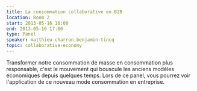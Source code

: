 ```yaml
---
title: La consommation collaborative en B2B
location: Room 2
start: 2013-05-16 16:00
end: 2013-05-16 17:00
type: Panel
speaker: matthieu-charron,benjamin-tincq
topic: collaborative-economy
---
```


Transformer notre consommation de masse en consommation plus responsable, c'est le mouvement qui bouscule les anciens modèles économiques depuis quelques temps. Lors de ce panel, vous pourrez voir l'application de ce nouveau mode consommation en entreprise. 